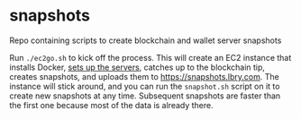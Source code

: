 # snapshots
Repo containing scripts to create blockchain and wallet server snapshots

Run `./ec2go.sh` to kick off the process. This will create an EC2 instance that installs Docker, [sets up the servers](https://gist.github.com/lyoshenka/2557c08344bfe1020f0c0a13b9c5b0ce), catches up to the blockchain tip, creates
snapshots, and uploads them to https://snapshots.lbry.com. The instance will stick around, and you can run the `snapshot.sh` script on it to create new snapshots at any time. Subsequent snapshots are faster than the first one because most of the data is already there.
